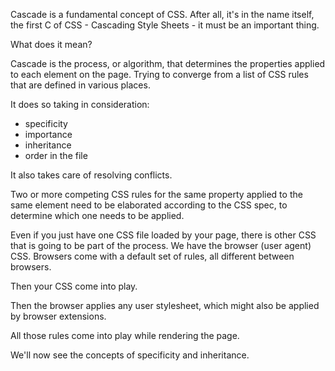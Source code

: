 Cascade is a fundamental concept of CSS. After all, it's in the name itself, the first C of CSS - Cascading Style Sheets - it must be an important thing.

What does it mean?

Cascade is the process, or algorithm, that determines the properties applied to each element on the page. Trying to converge from a list of CSS rules that are defined in various places.

It does so taking in consideration:

- specificity
- importance
- inheritance
- order in the file

It also takes care of resolving conflicts.

Two or more competing CSS rules for the same property applied to the same element need to be elaborated according to the CSS spec, to determine which one needs to be applied.

Even if you just have one CSS file loaded by your page, there is other CSS that is going to be part of the process. We have the browser (user agent) CSS. Browsers come with a default set of rules, all different between browsers.

Then your CSS come into play.

Then the browser applies any user stylesheet, which might also be applied by browser extensions.

All those rules come into play while rendering the page.

We'll now see the concepts of specificity and inheritance.